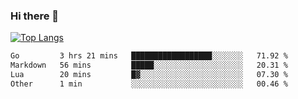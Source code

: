 ### Hi there 👋

<!--
**3Xpl0it3r/3Xpl0it3r** is a ✨ _special_ ✨ repository because its `README.md` (this file) appears on your GitHub profile.

Here are some ideas to get you started:

- 🔭 I’m currently working on ...
- 🌱 I’m currently learning ...
- 👯 I’m looking to collaborate on ...
- 🤔 I’m looking for help with ...
- 💬 Ask me about ...
- 📫 How to reach me: ...
- 😄 Pronouns: ...
- ⚡ Fun fact: ...
-->


[![Top Langs](https://github-readme-stats.vercel.app/api/top-langs/?username=3Xpl0it3r&layout=compact)](https://github.com/3Xpl0it3r/3Xpl0it3r)

<!--START_SECTION:waka-->

```txt
Go         3 hrs 21 mins   ██████████████████░░░░░░░   71.92 %
Markdown   56 mins         █████░░░░░░░░░░░░░░░░░░░░   20.31 %
Lua        20 mins         █▓░░░░░░░░░░░░░░░░░░░░░░░   07.30 %
Other      1 min           ░░░░░░░░░░░░░░░░░░░░░░░░░   00.46 %
```

<!--END_SECTION:waka-->
